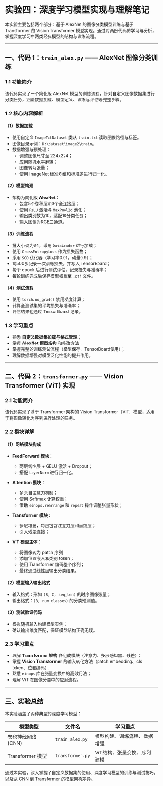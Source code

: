 # 实验四：深度学习模型实现与理解笔记

本实验主要包括两个部分：基于 AlexNet 的图像分类模型训练与基于 Transformer 的 Vision Transformer 模型实现。通过对两份代码的学习与分析，掌握深度学习中两类经典模型的结构与训练流程。

---

## 一、代码 1：`train_alex.py` —— AlexNet 图像分类训练

### 1.1 功能简介
该代码实现了一个简化版 AlexNet 模型的训练流程，针对自定义图像数据集进行分类任务，涵盖数据加载、模型定义、训练与评估等完整步骤。

### 1.2 核心内容解析

#### （1）数据加载
- 使用自定义 `ImageTxtDataset` 类从 `train.txt` 读取图像路径与标签。
- 图像目录示例：`D:\dataset\image2\train`。
- 数据增强与预处理：
  - 调整图像尺寸至 224x224；
  - 应用随机水平翻转；
  - 图像转为张量；
  - 使用 ImageNet 标准均值和标准差进行归一化。

#### （2）模型构建
- 架构为简化版 **AlexNet**：
  - 包含5个卷积层和3个全连接层；
  - 使用 `ReLU` 激活与 `MaxPool2d` 池化；
  - 输出类别数为10，适配10分类任务；
  - 输入图像为RGB三通道。

#### （3）训练流程
- 批大小设为64，采用 `DataLoader` 进行加载；
- 使用 `CrossEntropyLoss` 作为损失函数；
- 采用 `SGD` 优化器（学习率0.01，动量0.9）；
- 每500步记录一次训练损失，并写入 TensorBoard；
- 每个 epoch 后进行测试评估，记录损失与准确率；
- 每轮训练完成后保存模型权重至 `.pth` 文件。

#### （4）测试流程
- 使用 `torch.no_grad()` 禁用梯度计算；
- 计算全测试集的平均损失与准确率；
- 评估结果也通过 TensorBoard 记录。

### 1.3 学习重点
- 熟悉 **自定义数据集加载与格式管理**；
- 掌握 **AlexNet 模型结构** 和修改方法；
- 掌握完整的训练测试流程（模型保存、TensorBoard使用）；
- 理解数据增强对模型泛化性能的提升作用。

---

## 二、代码 2：`transformer.py` —— Vision Transformer (ViT) 实现

### 2.1 功能简介
该代码实现了基于 Transformer 架构的 Vision Transformer（ViT）模型，适用于将图像转化为序列进行处理的任务。

### 2.2 模块详解

#### （1）网络模块构成

- **FeedForward 模块**：
  - 两层线性层 + GELU 激活 + Dropout；
  - 搭配 `LayerNorm` 进行归一化。
  
- **Attention 模块**：
  - 多头自注意力机制；
  - 使用 Softmax 计算权重；
  - 借助 `einops.rearrange` 和 `repeat` 操作调整张量形状；
  
- **Transformer 模块**：
  - 多层堆叠，每层包含注意力层和前馈层；
  - 引入残差连接；
  
- **ViT 模型主体**：
  - 将图像转为 patch 序列；
  - 添加位置嵌入和类别 token；
  - 使用 Transformer 编码整个序列；
  - 最终通过线性层输出分类结果。

#### （2）模型输入输出格式
- 输入格式：形如 `(B, C, seq_len)` 的时序图像张量；
- 输出格式：`(B, num_classes)` 的分类预测值。

#### （3）测试验证代码
- 模拟随机输入构建模型实例；
- 确认输出维度匹配，保证模型结构正确无误。

### 2.3 学习重点
- 理解 **Transformer 架构** 各组成模块（注意力、多层感知器、残差）；
- 掌握 **Vision Transformer** 的输入转化方法（patch embedding、cls token、位置编码）；
- 熟悉 `einops` 库在张量变换中的高效用法；
- 理解 ViT 在图像分类中的应用流程。

---

## 三、实验总结

本实验涵盖了两种典型的深度学习模型：

| 模型类型 | 文件名 | 学习重点 |
|----------|--------|----------|
| 卷积神经网络 (CNN) | `train_alex.py` | 模型构建、训练流程、数据增强 |
| Transformer 模型 | `transformer.py` | ViT结构、张量变换、序列建模 |

通过本实验，深入掌握了自定义数据集的使用、深度学习模型的训练与测试技巧，以及从 CNN 到 Transformer 的模型架构差异。